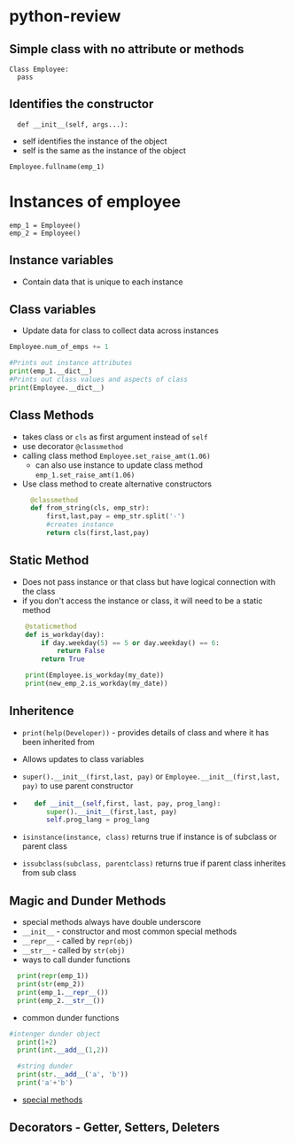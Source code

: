 # python-review

## Simple class with no attribute or methods
```
Class Employee:
  pass
```

## Identifies the constructor
```
  def __init__(self, args...):
```
- self identifies the instance of the object
- self is the same as the instance of the object

```
Employee.fullname(emp_1)
```
# Instances of employee
```
emp_1 = Employee()
emp_2 = Employee()
```

## Instance variables

- Contain data that is unique to each instance

## Class variables
- Update data for class to collect data across instances

```python
Employee.num_of_emps += 1
```
```python
#Prints out instance attributes
print(emp_1.__dict__)
#Prints out class values and aspects of class
print(Employee.__dict__)
```

## Class Methods
- takes class or `cls` as first argument instead of `self`
- use decorator `@classmethod`
- calling class method `Employee.set_raise_amt(1.06)`
  - can also use instance to update class method `emp_1.set_raise_amt(1.06)`
- Use class method to create alternative constructors
  ```python
    @classmethod
    def from_string(cls, emp_str):
        first,last,pay = emp_str.split('-')
        #creates instance
        return cls(first,last,pay)
  ```
## Static Method
  - Does not pass instance or that class but have logical connection with the class
  - if you don't access the instance or class, it will need to be a static method

```python
    @staticmethod
    def is_workday(day):
        if day.weekday(5) == 5 or day.weekday() == 6:
            return False
        return True

    print(Employee.is_workday(my_date))
    print(new_emp_2.is_workday(my_date))
```

## Inheritence

- `print(help(Developer))` - provides details of class and where it has been inherited from
- Allows updates to class variables
- `super().__init__(first,last, pay)` or `Employee.__init__(first,last, pay)` to use parent constructor
- ```python
     def __init__(self,first, last, pay, prog_lang):
        super().__init__(first,last, pay)
        self.prog_lang = prog_lang
  ```

- `isinstance(instance, class)` returns true if instance is of subclass or parent class
- `issubclass(subclass, parentclass)` returns true if parent class inherites from sub class

## Magic and Dunder Methods
- special methods always have double underscore 
- `__init__` - constructor and most common special methods
- `__repr__` - called by `repr(obj)`
- `__str__` - called by `str(obj)`
- ways to call dunder functions
```python
  print(repr(emp_1))
  print(str(emp_2))
  print(emp_1.__repr__())
  print(emp_2.__str__())
```

- common dunder functions
  
```python
#intenger dunder object
  print(1+2)
  print(int.__add__(1,2))

  #string dunder
  print(str.__add__('a', 'b'))
  print('a'+'b')

```
  - [special methods]('https://docs.python.org/3/reference/datamodel.html#special-method-names')

## Decorators - Getter, Setters, Deleters
